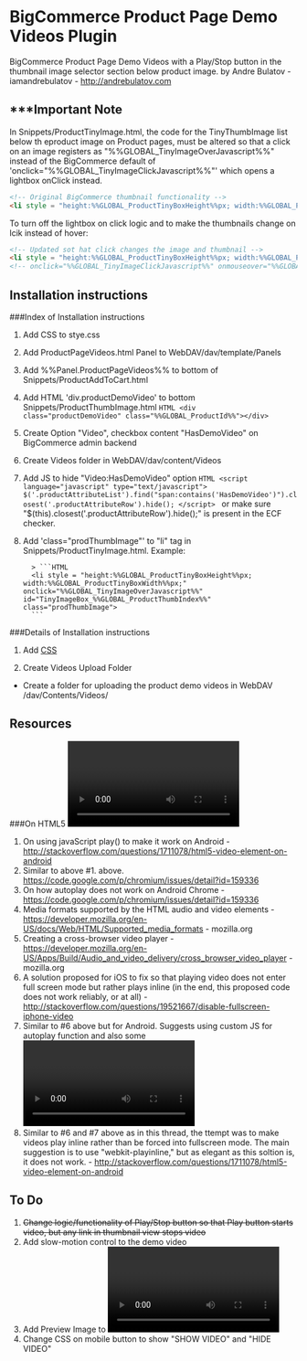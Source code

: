 BigCommerce Product Page Demo Videos Plugin
===========================================

BigCommerce Product Page Demo Videos with a Play/Stop button in the thumbnail image selector section below product image.
by Andre Bulatov - iamandrebulatov - http://andrebulatov.com

***Important Note
-----------------
In Snippets/ProductTinyImage.html, the code for the TinyThumbImage list below th eproduct image on Product pages, must be altered so that a click on an image registers as "%%GLOBAL_TinyImageOverJavascript%%" instead of the BigCommerce default of 'onclick="%%GLOBAL_TinyImageClickJavascript%%"' which opens a lightbox onClick instead.
```HTML
<!-- Original BigCommerce thumbnail functionality -->
<li style = "height:%%GLOBAL_ProductTinyBoxHeight%%px; width:%%GLOBAL_ProductTinyBoxWidth%%px;" onmouseover="%%GLOBAL_TinyImageOverJavascript%%" onclick="%%GLOBAL_TinyImageClickJavascript%%" id="TinyImageBox_%%GLOBAL_ProductThumbIndex%%">
```

To turn off the lightbox on click logic and to make the thumbnails change on lcik instead of hover:
```HTML
<!-- Updated sot hat click changes the image and thumbnail -->
<li style = "height:%%GLOBAL_ProductTinyBoxHeight%%px; width:%%GLOBAL_ProductTinyBoxWidth%%px;" onclick="%%GLOBAL_TinyImageOverJavascript%%" id="TinyImageBox_%%GLOBAL_ProductThumbIndex%%">
<!-- onclick="%%GLOBAL_TinyImageClickJavascript%%" onmouseover="%%GLOBAL_TinyImageOverJavascript%%" -->
```  


Installation instructions
-------------------------
###Index of Installation instructions
1. Add <!-- Product Page Videos --> CSS to stye.css
2. Add ProductPageVideos.html Panel to WebDAV/dav/template/Panels
3. Add %%Panel.ProductPageVideos%% to bottom of Snippets/ProductAddToCart.html
4. Add HTML 'div.productDemoVideo' to bottom Snippets/ProductThumbImage.html ```HTML <div class="productDemoVideo" class="%%GLOBAL_ProductId%%"></div> ```
5. Create Option "Video", checkbox content "HasDemoVideo" on BigCommerce admin backend
6. Create Videos folder in WebDAV/dav/content/Videos
7. Add JS to hide "Video:HasDemoVideo" option ```HTML <script language="javascript" type="text/javascript"> $('.productAttributeList').find("span:contains('HasDemoVideo')").closest('.productAttributeRow').hide(); </script> ``` or make sure "$(this).closest('.productAttributeRow').hide();" is present in the ECF checker.
8. Add 'class="prodThumbImage"' to "li" tag in Snippets/ProductTinyImage.html.  Example:

         > ```HTML 
         <li style = "height:%%GLOBAL_ProductTinyBoxHeight%%px; width:%%GLOBAL_ProductTinyBoxWidth%%px;" onclick="%%GLOBAL_TinyImageOverJavascript%%" id="TinyImageBox_%%GLOBAL_ProductThumbIndex%%" class="prodThumbImage">
         ```



###Details of Installation instructions
1. Add <!-- Product Page Videos --> [CSS](https://github.com/iamandrebulatov/BigCommerce-Product-Page-Demo-Videos/blob/master/ProductPageVideosCSS.css)


6. Create Videos Upload Folder
- Create a folder for uploading the product demo videos in WebDAV /dav/Contents/Videos/


Resources
---------

###On HTML5 <video> tag for mobile (iOS and Android in particular)
1.  On using javaScript play() to make it work on Android - http://stackoverflow.com/questions/1711078/html5-video-element-on-android
2.  Similar to above #1. above. https://code.google.com/p/chromium/issues/detail?id=159336
3.  On how autoplay does not work on Android Chrome - https://code.google.com/p/chromium/issues/detail?id=159336
4.  Media formats supported by the HTML audio and video elements - https://developer.mozilla.org/en-US/docs/Web/HTML/Supported_media_formats - mozilla.org
5.  Creating a cross-browser video player - https://developer.mozilla.org/en-US/Apps/Build/Audio_and_video_delivery/cross_browser_video_player - mozilla.org
6.  A solution proposed for iOS to fix so that playing video does not enter full screen mode but rather plays inline (in the end, this proposed code does not work reliably, or at all) - http://stackoverflow.com/questions/19521667/disable-fullscreen-iphone-video
7.  Similar to #6 above but for Android.  Suggests using custom JS for autoplay function and also some <video> tag markup standards that should allow video to play on ANdroid along iwth other browsers like Firefox and Safari. - http://stackoverflow.com/questions/1711078/html5-video-element-on-android
8.  Similar to #6 and #7 above as in this thread, the ttempt was to make videos play inline rather than be forced into fullscreen mode.  The main suggestion is to use "webkit-playinline," but as elegant as this soltion is, it does not work. - http://stackoverflow.com/questions/1711078/html5-video-element-on-android


To Do
-----

1. ~~Change logic/functionality of Play/Stop button so that Play button starts video, but any link in thumbnail view stops video~~
2. Add slow-motion control to the demo video
3. Add Preview Image to <video> tag
4. Change CSS on mobile button to show "SHOW VIDEO" and "HIDE VIDEO"
